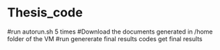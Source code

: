 # Thesis_code
#run autorun.sh 5 times
#Download the documents generated in /home folder of the VM
#run genererate final results codes get final results
